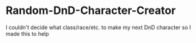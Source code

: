 # Random-DnD-Character-Creator
I couldn't decide what class/race/etc. to make my next DnD character so I made this to help
